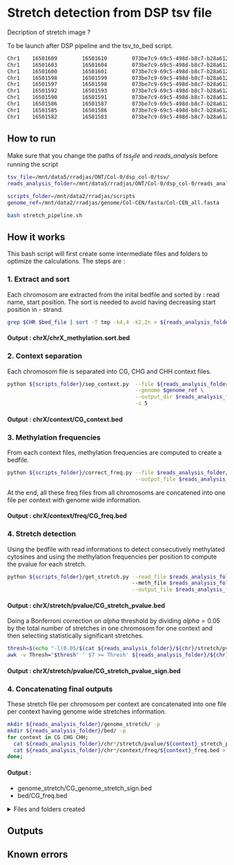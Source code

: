 # Stretch detection from DSP tsv file
Decription of stretch
image ?

To be launch after DSP pipeline and the tsv_to_bed script.


```bash
Chr1    16501609        16501610        073be7c9-69c5-498d-b8c7-b28a6124ca5c    -       0
Chr1    16501603        16501604        073be7c9-69c5-498d-b8c7-b28a6124ca5c    -       0
Chr1    16501600        16501601        073be7c9-69c5-498d-b8c7-b28a6124ca5c    -       0
Chr1    16501598        16501599        073be7c9-69c5-498d-b8c7-b28a6124ca5c    -       0
Chr1    16501597        16501598        073be7c9-69c5-498d-b8c7-b28a6124ca5c    -       0
Chr1    16501592        16501593        073be7c9-69c5-498d-b8c7-b28a6124ca5c    -       0
Chr1    16501590        16501591        073be7c9-69c5-498d-b8c7-b28a6124ca5c    -       0
Chr1    16501586        16501587        073be7c9-69c5-498d-b8c7-b28a6124ca5c    -       0
Chr1    16501585        16501586        073be7c9-69c5-498d-b8c7-b28a6124ca5c    -       0
Chr1    16501582        16501583        073be7c9-69c5-498d-b8c7-b28a6124ca5c    -       0
```



## How to run


Make sure that you change the paths of $tss_file$ and *reads_analysis* before running the script
```bash
tsv_file=/mnt/data5/rradjas/ONT/Col-0/dsp_col-0/tsv/
reads_analysis_folder=/mnt/data5/rradjas/ONT/Col-0/dsp_col-0/reads_analysis

scripts_folder=/mnt/data2/rradjas/scripts
genome_ref=/mnt/data2/rradjas/genome/Col-CEN/fasta/Col-CEN_all.fasta
```

```bash
bash stretch_pipeline.sh
```

## How it works
This bash script will first create some intermediate files and folders to optimize the calculations. 
The steps are : 
### 1. Extract and sort
Each chromosom are extracted from the inital bedfile and sorted by : read name, start position. The sort is needed to avoid having decreasing start position in - strand.
```bash
grep $CHR $bed_file | sort -T tmp -k4,4 -k2,2n > ${reads_analysis_folder}/${chr}/${chr}_methylation.sort.bed
```
#### Output : chrX/chrX_methylation.sort.bed

### 2. Context separation
Each chromosom file is separated into CG, CHG and CHH context files. 
```bash
python ${scripts_folder}/sep_context.py  --file ${reads_analysis_folder}/${chr}/${chr}_methylation.sort.bed \
                                         --genome $genome_ref \
                                         --output_dir $reads_analysis_folder/${chr}/context \
                                         -s 5
```
#### Output : chrX/context/CG_context.bed

### 3. Methylation frequencies
From each context files, methylation frequencies are computed to create a bedfile.
```bash
python ${scripts_folder}/correct_freq.py --file $reads_analysis_folder/${chr}/context/${context}_context.bed \
                                         --output_file $reads_analysis_folder/${chr}/context/freq/${context}_freq.bed
```
At the end, all these freq files from all chromosoms are concatened into one file per context with genome wide information.
#### Output : chrX/context/freq/CG_freq.bed

### 4. Stretch detection
Using the bedfile with read informations to detect consecutively methylated cytosines and using the methylation frequencies per position to compute the pvalue for each stretch.
```bash
python ${scripts_folder}/get_stretch.py --read_file $reads_analysis_folder/${chr}/context/${context}_context.sort.bed \ 
                                        --meth_file $reads_analysis_folder/${chr}/context/freq/${context}_freq.bed \
                                        --output_file $reads_analysis_folder/${chr}/stretch/pvalue/${context}_stretch_pvalue.bed
```
#### Output : chrX/stretch/pvalue/CG_stretch_pvalue.bed

Doing a Bonferroni correction on $alpha$ threshold by dividing $alpha=0.05$ by the total number of stretches in one chromosom for one context and then selecting statistically significant stretches. 
```bash
thresh=$(echo "-l(0.05/$(cat ${reads_analysis_folder}/${chr}/stretch/pvalue/${context}_stretch_pvalue.bed  | wc -l)) / l(10)" | bc -l)
awk -v Thresh="$thresh" ' $7 >= Thresh' ${reads_analysis_folder}/${chr}/stretch/pvalue/${context}_stretch_pvalue.bed  > ${reads_analysis_folder}/${chr}/stretch/pvalue/${context}_stretch_pvalue_sign.bed

```
#### Output : chrX/stretch/pvalue/CG_stretch_pvalue_sign.bed


### 4. Concatenating final outputs
These stretch file per chromosom per context are concatenated into one file per context having genome wide stretches information.

```bash
mkdir ${reads_analysis_folder}/genome_stretch/ -p
mkdir ${reads_analysis_folder}/bed/ -p
for context in CG CHG CHH;
  cat ${reads_analysis_folder}/chr*/stretch/pvalue/${context}_stretch_pvalue_sign.bed > ${reads_analysis_folder}/genome_stretch/${context}_genome_stretch_sign.bed
  cat ${reads_analysis_folder}/chr*/context/freq/${context}_freq.bed > ${reads_analysis_folder}/bed/${context}_freq.bed 
done;
```
#### Output : 
* genome_stretch/CG_genome_stretch_sign.bed
* bed/CG_freq.bed



<details>
  <summary>Files and folders created</summary>
  
```bash

reads_analysis/

├── chr1
│   ├── chr1_methylation.sort.bed
│   ├── context
│   │   ├── CG_context.bed
│   │   ├── CHG_context.bed
│   │   ├── CHH_context.bed
│   │   └── freq
│   │       ├── CG_freq.bed
│   │       ├── CHG_freq.bed
│   │       └── CHH_freq.bed
│   ├── stretch
│   │   └── pvalue
│   │       ├── CG_stretch_pvalue.bed
│   │       ├── CG_stretch_pvalue_sign.bed
│   │       ├── CHG_stretch_pvalue.bed
│   │       ├── CHG_stretch_pvalue_sign.bed
│   │       ├── CHH_stretch_pvalue.bed
│   │       └── CHH_stretch_pvalue_sign.bed
├── chr2
│   ├── chr2_methylation.sort.bed
│   ├── context
│   │   ├── CG_context.bed
│   │   ├── CHG_context.bed
│   │   ├── CHH_context.bed
│   │   └── freq
│   │       ├── CG_freq.bed
│   │       ├── CHG_freq.bed
│   │       └── CHH_freq.bed
│   └── stretch
│       └── pvalue
│           ├── CG_stretch_pvalue.bed
│           ├── CG_stretch_pvalue_sign.bed
│           ├── CHG_stretch_pvalue.bed
│           ├── CHG_stretch_pvalue_sign.bed
│           ├── CHH_stretch_pvalue.bed
│           └── CHH_stretch_pvalue_sign.bed
├── chr3
│   ├── chr3_methylation.sort.bed
│   ├── context
│   │   ├── CG_context.bed
│   │   ├── CHG_context.bed
│   │   ├── CHH_context.bed
│   │   └── freq
│   │       ├── CG_freq.bed
│   │       ├── CHG_freq.bed
│   │       └── CHH_freq.bed
│   └── stretch
│       └── pvalue
│           ├── CG_stretch_pvalue.bed
│           ├── CG_stretch_pvalue_sign.bed
│           ├── CHG_stretch_pvalue.bed
│           ├── CHG_stretch_pvalue_sign.bed
│           ├── CHH_stretch_pvalue.bed
│           └── CHH_stretch_pvalue_sign.bed
├── chr4
│   ├── chr4_methylation.sort.bed
│   ├── context
│   │   ├── CG_context.bed
│   │   ├── CHG_context.bed
│   │   ├── CHH_context.bed
│   │   └── freq
│   │       ├── CG_freq.bed
│   │       ├── CHG_freq.bed
│   │       └── CHH_freq.bed
│   └── stretch
│       └── pvalue
│           ├── CG_stretch_pvalue.bed
│           ├── CG_stretch_pvalue_sign.bed
│           ├── CHG_stretch_pvalue.bed
│           ├── CHG_stretch_pvalue_sign.bed
│           ├── CHH_stretch_pvalue.bed
│           └── CHH_stretch_pvalue_sign.bed
├── chr5
│   ├── chr5_methylation.sort.bed
│   ├── context
│   │   ├── CG_context.bed
│   │   ├── CHG_context.bed
│   │   ├── CHH_context.bed
│   │   └── freq
│   │       ├── CG_freq.bed
│   │       ├── CHG_freq.bed
│   │       └── CHH_freq.bed
│   └── stretch
│       └── pvalue
│           ├── CG_stretch_pvalue.bed
│           ├── CG_stretch_pvalue_sign.bed
│           ├── CHG_stretch_pvalue.bed
│           ├── CHG_stretch_pvalue_sign.bed
│           ├── CHH_stretch_pvalue.bed
│           └── CHH_stretch_pvalue_sign.bed
├── genome_stretch
│   ├── CG_genome_stretch_sign.bed
│   ├── CHG_genome_stretch_sign.bed
│   └── CHH_genome_stretch_sign.bed
├── bed
│   ├── CG_freq.bed
│   ├── CHG_freq.bed
│   └── CHH_freq.bed
```
  
</details>

## Outputs
## Known errors
